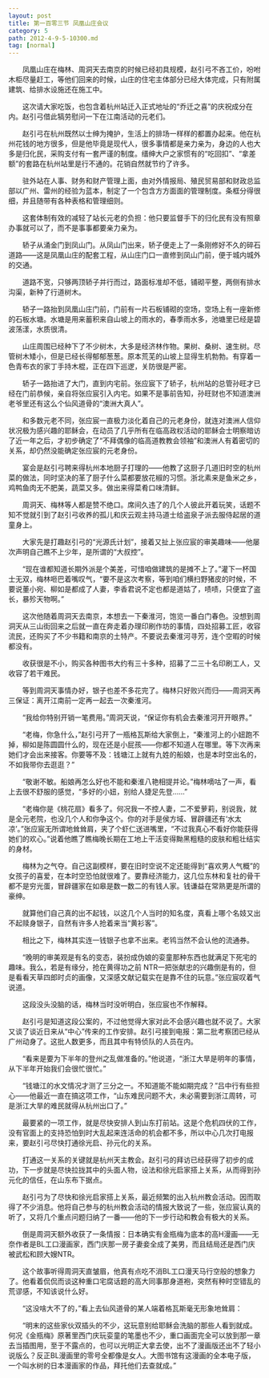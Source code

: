 ```yaml
---
layout: post
title: 第一百零三节 凤凰山庄会议
category: 5
path: 2012-4-9-5-10300.md
tag: [normal]
---
```


　　凤凰山庄在梅林、周洞天去南京的时候已经初具规模，赵引弓不吝工价，吩咐木柜尽量赶工，等他们回来的时候，山庄的住宅主体部分已经大体完成，只有附属建筑、给排水设施还在施工中。

　　这次请大家吃饭，也包含着杭州站迁入正式地址的“乔迁之喜”的庆祝成分在内。赵引弓借此犒劳慰问一下在江南活动的元老们。

　　赵引弓在杭州既然以士绅为掩护，生活上的排场一样样的都置办起来。他在杭州花钱的地方很多，但是他毕竟是现代人，很多事情都是亲力亲为，身边的人也大多是归化民，采购支付有一套严谨的制度。缙绅大户之家惯有的“吃回扣”、“拿差额”的套路在杭州站里是行不通的。花销自然就节约了许多。

　　驻外站在人事、财务和财产管理上面，由对外情报局、殖民贸易部和财政总监部以广州、雷州的经验为蓝本，制定了一个包含方方面面的管理制度。条框分得很细，并且随带有各种表格和管理细则。

　　这套体制有效的减轻了站长元老的负担：他只要监督手下的归化民有没有照章办事就可以了，而不是事事都要亲力亲为。

　　轿子从涌金门到凤山门。从凤山门出来，轿子便走上了一条刚修好不久的碎石道路——这是凤凰山庄的配套工程，从山庄门口一直修到凤山门前，便于城内城外的交通。

　　道路不宽，只够两顶轿子并行而过，路面标准却不低，铺砌平整，两侧有排水沟渠，新种了行道树木。

　　轿子一路抬到凤凰山庄门前，门前有一片石板铺砌的空场，空场上有一座新修的石板水塘。水塘是用来蓄积来自山坡上的雨水的，春季雨水多，池塘里已经是碧波荡漾，水质很清。

　　山庄周围已经种下了不少树木，大多是经济林作物。果树、桑树、速生树。尽管树木矮小，但是已经长得郁郁葱葱。原本荒芜的山坡上显得生机勃勃。有穿着一色青布衣的家丁手持木棍，正在四下巡逻，关防很是严密。

　　轿子一路抬进了大门，直到内宅前。张应宸下了轿子，杭州站的总管孙旺才已经在门前恭候，亲自将张应宸引入内宅。如果不是事前告知，孙旺财也不知道澳洲老爷里还有这么个仙风道骨的“澳洲大真人”。

　　和多数元老不同，张应宸一直极力淡化着自己的元老身份，就连对澳洲人信仰状况极为感兴趣的耶稣会，在动员了几乎所有在临高政权活动的耶稣会士明察暗访了近一年之后，才初步确定了“不拜偶像的临高道教教会领袖”和澳洲人有着密切的关系，却仍然没能确定张应宸的元老身份。

　　宴会是赵引弓聘来得杭州本地厨子打理的——他教了这厨子几道旧时空的杭州菜的做法，同时坚决的革了厨子什么菜都要放花椒的习惯。浙北素来是鱼米之乡，鸡鸭鱼肉无不肥美，蔬菜又多。做出来得菜肴口味清鲜。

　　周洞天、梅林等人都是赞不绝口。席间久违了的几个人彼此开着玩笑，话题不知不觉就引到了赵引弓收养的孤儿和庆云观主持马道士给盗泉子派去服侍起居的道童身上。

　　大家先是打趣赵引弓的“光源氏计划”，接着又扯上张应宸的审美趣味——他屡次声明自己瞧不上少年，是所谓的“大叔控”。

　　“现在谁都知道长期外派是个美差，可惜咱做建筑的是摊不上了。”灌下一杯国士无双，梅林咂巴着嘴叹气，“要不是这次考察，等到咱们横扫野猪皮的时候，不要说董小宛、柳如是都成了人妻，李香君说不定也都是道姑了，啧啧，只便宜了盗长，暴殄天物啊。”

　　这次他随着周洞天去南京，本想去一下秦淮河，饱览一番白门春色。没想到周洞天从三山街回来之后就一直在奔走着办理印刷作坊的事情，四处招募工匠，收容流民，还购买了不少书籍和南京的土特产。不要说去秦淮河寻芳，连个空暇的时候都没有。

　　收获很是不小，购买各种图书大约有三十多种，招募了二三十名印刷工人，又收容了若干难民。

　　等到周洞天事情办好，银子也差不多花完了。梅林只好败兴而归——周洞天再三保证：离开江南前一定再一起去一次秦淮河。

　　“我给你特别开销一笔费用。”周洞天说，“保证你有机会去秦淮河开开眼界。”

　　“老梅，你急什么，”赵引弓开了一瓶格瓦斯给大家倒上，“秦淮河上的小妞跑不掉，柳如是陈圆圆什么的，现在还是小屁孩——你都不知道人在哪里。等下次再来她们才会出来接客。你要等不及：钱塘江上就有九姓的船娘，也是本时空出名的，不如我带你去逛逛？”

　　“敬谢不敏。船娘再怎么好也不能和秦淮八艳相提并论。”梅林嘀咕了一声，看上去很不舒服的感觉，“多好的小妞，别给人捷足先登……”

　　“老梅你是《桃花扇》看多了。何况我一不控人妻，二不爱萝莉，别说我，就是全元老院，也没几个人和你争这个。你的对手是侯方域、冒辟疆还有‘水太凉’。”张应宸无所谓地耸耸肩，夹了个虾仁送进嘴里，“不过我真心不看好你能获得她们的欢心。”说着他瞧了瞧梅晚长期在工地上干活变得黝黑粗糙的皮肤和粗壮结实的身材。

　　梅林为之气夺。自己这副模样，要在旧时空说不定还能得到“喜欢男人气概”的女孩子的喜爱，在本时空恐怕就很难了。要靠经济能力，这几位东林和复社的骨干都不是穷光蛋，冒辟疆家在如皋是数一数二的有钱人家。钱谦益在常熟更是所谓的豪绅。

　　就算他们自己真的出不起钱，以这几个人当时的知名度，真看上哪个名妓又出不起赎身银子，自然有许多人抢着来当“黄衫客”。

　　相比之下，梅林其实连一钱银子也拿不出来。老鸨当然不会认他的流通券。

　　“晚明的审美观是有名的变态，装扮成伪娘的娈童那种东西也就满足下死宅的趣味。我么，若是有缘分，抢在黄得功之前 NTR一把张献忠的兴趣倒是有的，但是看看天草四郎时贞的画像，又深感文献记载实在是靠不住的玩意。”张应宸叹着气说道。

　　这段没头没脑的话，梅林当时没听明白，张应宸也不作解释。

　　赵引弓是知道这段公案的，不过他觉得大家对此不会感兴趣也就不说了。大家又谈了谈近日来从“中心”传来的工作安排。赵引弓接到电报：第二批考察团已经从广州动身了。这批人数更多，而且其中有特侦队的人员在内。

　　“看来是要为下半年的登州之乱做准备的。”他说道，“浙江大旱是明年的事情，从下半年开始我们会很忙很忙。”

　　“钱塘江的水文情况才测了三分之一。不知道能不能如期完成？”吕中行有些担心——他最近一直在搞这项工作，“山东难民问题不大，未必需要到浙江周转，可是浙江大旱的难民就得从杭州出口了。”

　　最要紧的一项工作，就是尽快安排人到山东打前站。这是个危机四伏的工作，没有官面上的支持恐怕到时大乱起来连活命的机会都不多，所以中心几次打电报来，要赵引弓尽快打通徐光启、孙元化的关系。

　　打通这一关系的关键就是杭州天主教会。赵引弓的拜访已经获得了初步的成功，下一步就是尽快拉拢其中的头面人物，设法和徐光启家搭上关系，从而得到孙元化的信任，在山东布下据点。

　　赵引弓为了尽快和徐光启家搭上关系，最近频繁的出入杭州教会活动。因而取得了不少消息。他将自己参与的杭州教会活动的情报大致说了一些，张应宸认真的听了，又将几个重点问题归纳了一番——他的下一步行动和教会有极大的关系。

　　倒是周洞天额外收获了一条情报：日本确实有金瓶梅为底本的高H漫画——无奈作者是BL工口漫画家，西门庆那一房子妻妾全成了美男，而且结局还是西门庆被武松和顾大嫂NTR。

　　这个故事听得周洞天直皱眉，他真有点吃不消BL工口漫天马行空般的想象力了。他看着侃侃而谈这种重口宅腐话题的高大同事那身道袍，突然有种时空错乱的荒谬感，不知该说什么好。

　　“这没啥大不了的，”看上去仙风道骨的某人端着格瓦斯毫无形象地耸肩：

　　“明末的这些家伙双插头的不少，这玩意别给耶稣会洗脑的那些人看到就成。何况《金瓶梅》原著里西门庆玩娈童的笔墨也不少，重口画面完全可以放到那一章去当插图用，至于不露点的，也可以光明正大拿去使，出不了漫画版还出不了轻小说版么？反正BL漫画里的零号全都像是女人。大图书馆有这漫画的全本电子版，一个叫水树的日本漫画家的作品，拜托他们去查就成。”
